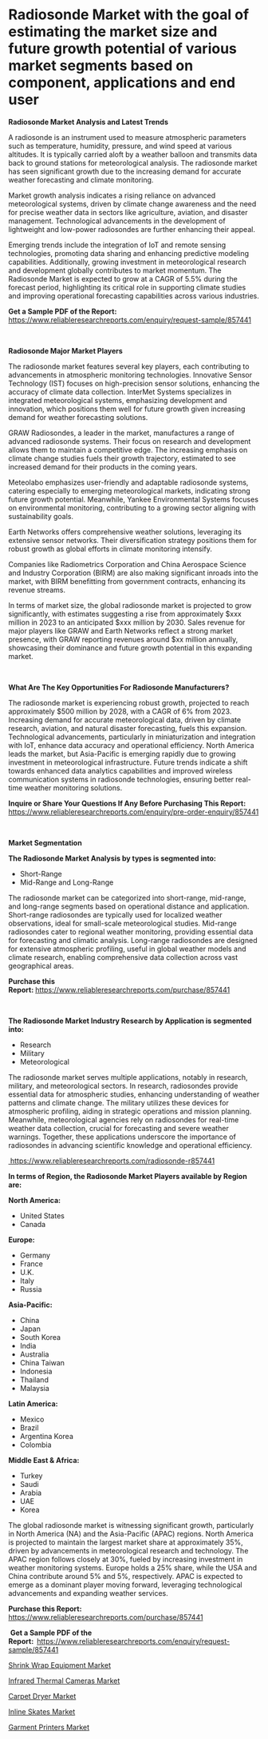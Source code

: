 <p><h1>Radiosonde Market with the goal of estimating the market size and future growth potential of various market segments based on component, applications and end user</h1></p><p><strong>Radiosonde Market Analysis and Latest Trends</strong></p>
<p><p>A radiosonde is an instrument used to measure atmospheric parameters such as temperature, humidity, pressure, and wind speed at various altitudes. It is typically carried aloft by a weather balloon and transmits data back to ground stations for meteorological analysis. The radiosonde market has seen significant growth due to the increasing demand for accurate weather forecasting and climate monitoring. </p><p>Market growth analysis indicates a rising reliance on advanced meteorological systems, driven by climate change awareness and the need for precise weather data in sectors like agriculture, aviation, and disaster management. Technological advancements in the development of lightweight and low-power radiosondes are further enhancing their appeal. </p><p>Emerging trends include the integration of IoT and remote sensing technologies, promoting data sharing and enhancing predictive modeling capabilities. Additionally, growing investment in meteorological research and development globally contributes to market momentum. The Radiosonde Market is expected to grow at a CAGR of 5.5% during the forecast period, highlighting its critical role in supporting climate studies and improving operational forecasting capabilities across various industries.</p></p>
<p><strong>Get a Sample PDF of the Report:&nbsp;</strong> <a href="https://www.reliableresearchreports.com/enquiry/request-sample/857441?utm_campaign=12&utm_medium=2&utm_source=Github&utm_content=ia&utm_term=16022025&utm_id=radiosonde">https://www.reliableresearchreports.com/enquiry/request-sample/857441</a></p>
<p>&nbsp;</p>
<p><strong>Radiosonde Major Market Players</strong></p>
<p><p>The radiosonde market features several key players, each contributing to advancements in atmospheric monitoring technologies. Innovative Sensor Technology (IST) focuses on high-precision sensor solutions, enhancing the accuracy of climate data collection. InterMet Systems specializes in integrated meteorological systems, emphasizing development and innovation, which positions them well for future growth given increasing demand for weather forecasting solutions.</p><p>GRAW Radiosondes, a leader in the market, manufactures a range of advanced radiosonde systems. Their focus on research and development allows them to maintain a competitive edge. The increasing emphasis on climate change studies fuels their growth trajectory, estimated to see increased demand for their products in the coming years.</p><p>Meteolabo emphasizes user-friendly and adaptable radiosonde systems, catering especially to emerging meteorological markets, indicating strong future growth potential. Meanwhile, Yankee Environmental Systems focuses on environmental monitoring, contributing to a growing sector aligning with sustainability goals.</p><p>Earth Networks offers comprehensive weather solutions, leveraging its extensive sensor networks. Their diversification strategy positions them for robust growth as global efforts in climate monitoring intensify.</p><p>Companies like Radiometrics Corporation and China Aerospace Science and Industry Corporation (BIRM) are also making significant inroads into the market, with BIRM benefitting from government contracts, enhancing its revenue streams.</p><p>In terms of market size, the global radiosonde market is projected to grow significantly, with estimates suggesting a rise from approximately $xxx million in 2023 to an anticipated $xxx million by 2030. Sales revenue for major players like GRAW and Earth Networks reflect a strong market presence, with GRAW reporting revenues around $xx million annually, showcasing their dominance and future growth potential in this expanding market.</p></p>
<p>&nbsp;</p>
<p><strong>What Are The Key Opportunities For Radiosonde Manufacturers?</strong></p>
<p><p>The radiosonde market is experiencing robust growth, projected to reach approximately $500 million by 2028, with a CAGR of 6% from 2023. Increasing demand for accurate meteorological data, driven by climate research, aviation, and natural disaster forecasting, fuels this expansion. Technological advancements, particularly in miniaturization and integration with IoT, enhance data accuracy and operational efficiency. North America leads the market, but Asia-Pacific is emerging rapidly due to growing investment in meteorological infrastructure. Future trends indicate a shift towards enhanced data analytics capabilities and improved wireless communication systems in radiosonde technologies, ensuring better real-time weather monitoring solutions.</p></p>
<p><strong>Inquire or Share Your Questions If Any Before Purchasing This Report:</strong> <a href="https://www.reliableresearchreports.com/enquiry/pre-order-enquiry/857441?utm_campaign=12&utm_medium=2&utm_source=Github&utm_content=ia&utm_term=16022025&utm_id=radiosonde">https://www.reliableresearchreports.com/enquiry/pre-order-enquiry/857441</a></p>
<p>&nbsp;</p>
<p><strong>Market Segmentation</strong></p>
<p><strong>The Radiosonde Market Analysis by types is segmented into:</strong></p>
<p><ul><li>Short-Range</li><li>Mid-Range and Long-Range</li></ul></p>
<p><p>The radiosonde market can be categorized into short-range, mid-range, and long-range segments based on operational distance and application. Short-range radiosondes are typically used for localized weather observations, ideal for small-scale meteorological studies. Mid-range radiosondes cater to regional weather monitoring, providing essential data for forecasting and climatic analysis. Long-range radiosondes are designed for extensive atmospheric profiling, useful in global weather models and climate research, enabling comprehensive data collection across vast geographical areas.</p></p>
<p><strong>Purchase this Report:&nbsp;</strong><a href="https://www.reliableresearchreports.com/purchase/857441?utm_campaign=12&utm_medium=2&utm_source=Github&utm_content=ia&utm_term=16022025&utm_id=radiosonde">https://www.reliableresearchreports.com/purchase/857441</a></p>
<p>&nbsp;</p>
<p><strong>The Radiosonde Market Industry Research by Application is segmented into:</strong></p>
<p><ul><li>Research</li><li>Military</li><li>Meteorological</li></ul></p>
<p><p>The radiosonde market serves multiple applications, notably in research, military, and meteorological sectors. In research, radiosondes provide essential data for atmospheric studies, enhancing understanding of weather patterns and climate change. The military utilizes these devices for atmospheric profiling, aiding in strategic operations and mission planning. Meanwhile, meteorological agencies rely on radiosondes for real-time weather data collection, crucial for forecasting and severe weather warnings. Together, these applications underscore the importance of radiosondes in advancing scientific knowledge and operational efficiency.</p></p>
<p><a href="https://www.reliableresearchreports.com/radiosonde-r857441?utm_campaign=12&utm_medium=2&utm_source=Github&utm_content=ia&utm_term=16022025&utm_id=radiosonde">&nbsp;https://www.reliableresearchreports.com/radiosonde-r857441</a></p>
<p><strong>In terms of Region, the Radiosonde Market Players available by Region are:</strong></p>
<p>
    <p> <strong> North America: </strong>
        <ul>
            <li>United States</li>
            <li>Canada</li>
        </ul>
        </p> 
    <p> <strong> Europe: </strong>
        <ul>
            <li>Germany</li>
            <li>France</li>
            <li>U.K.</li>
            <li>Italy</li>
            <li>Russia</li>
        </ul>
        </p> 
    <p> <strong> Asia-Pacific: </strong>
        <ul>
            <li>China</li>
            <li>Japan</li>
            <li>South Korea</li>
            <li>India</li>
            <li>Australia</li>
            <li>China Taiwan</li>
            <li>Indonesia</li>
            <li>Thailand</li>
            <li>Malaysia</li>
        </ul>
        </p> 
    <p> <strong> Latin America: </strong>
        <ul>
            <li>Mexico</li>
            <li>Brazil</li>
            <li>Argentina Korea</li>
            <li>Colombia</li>
        </ul>
        </p> 
    <p> <strong> Middle East & Africa: </strong>
        <ul>
            <li>Turkey</li>
            <li>Saudi</li>
            <li>Arabia</li>
            <li>UAE</li>
            <li>Korea</li>
        </ul>
    </p>
    </p>
<p><p>The global radiosonde market is witnessing significant growth, particularly in North America (NA) and the Asia-Pacific (APAC) regions. North America is projected to maintain the largest market share at approximately 35%, driven by advancements in meteorological research and technology. The APAC region follows closely at 30%, fueled by increasing investment in weather monitoring systems. Europe holds a 25% share, while the USA and China contribute around 5% and 5%, respectively. APAC is expected to emerge as a dominant player moving forward, leveraging technological advancements and expanding weather services.</p></p>
<p><strong>Purchase this Report: </strong><a href="https://www.reliableresearchreports.com/purchase/857441?utm_campaign=12&utm_medium=2&utm_source=Github&utm_content=ia&utm_term=16022025&utm_id=radiosonde">https://www.reliableresearchreports.com/purchase/857441</a></p>
<p>&nbsp;<strong>Get a Sample PDF of the Report:&nbsp;&nbsp;</strong><a href="https://www.reliableresearchreports.com/enquiry/request-sample/857441?utm_campaign=12&utm_medium=2&utm_source=Github&utm_content=ia&utm_term=16022025&utm_id=radiosonde">https://www.reliableresearchreports.com/enquiry/request-sample/857441</a></p>
<p><strong></strong></p>
<p><p><a href="https://github.com/rushanday/Market-Research-Report-List-1/blob/main/shrink-wrap-equipment-market.md?utm_campaign=12&utm_medium=2&utm_source=Github&utm_content=ia&utm_term=16022025&utm_id=radiosonde">Shrink Wrap Equipment Market</a></p><p><a href="https://github.com/sadithsondah72/Market-Research-Report-List-1/blob/main/infrared-thermal-cameras-market.md?utm_campaign=12&utm_medium=2&utm_source=Github&utm_content=ia&utm_term=16022025&utm_id=radiosonde">Infrared Thermal Cameras Market</a></p><p><a href="https://github.com/nemcemakoi/Market-Research-Report-List-1/blob/main/carpet-dryer-market.md?utm_campaign=12&utm_medium=2&utm_source=Github&utm_content=ia&utm_term=16022025&utm_id=radiosonde">Carpet Dryer Market</a></p><p><a href="https://github.com/katonmarti489/Market-Research-Report-List-1/blob/main/inline-skates-market.md?utm_campaign=12&utm_medium=2&utm_source=Github&utm_content=ia&utm_term=16022025&utm_id=radiosonde">Inline Skates Market</a></p><p><a href="https://github.com/mshiradeth/Market-Research-Report-List-1/blob/main/garment-printers-market.md?utm_campaign=12&utm_medium=2&utm_source=Github&utm_content=ia&utm_term=16022025&utm_id=radiosonde">Garment Printers Market</a></p></p>